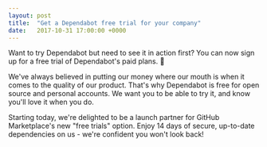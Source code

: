 ```yaml
---
layout: post
title:  "Get a Dependabot free trial for your company"
date:   2017-10-31 17:00:00 +0000
---
```


Want to try Dependabot but need to see it in action first? You can now sign up
for a free trial of Dependabot's paid plans. 🎉

We've always believed in putting our money where our mouth is when it comes to
the quality of our product. That's why Dependabot is free for open source and
personal accounts. We want you to be able to try it, and know you'll love it
when you do.

Starting today, we're delighted to be a launch partner for GitHub Marketplace's
new "free trials" option. Enjoy 14 days of secure, up-to-date dependencies on
us - we're confident you won't look back!
